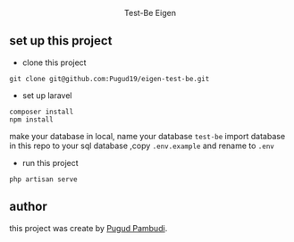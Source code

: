 
<p align="center">
Test-Be Eigen
</p>

## set up this project
- clone this project
```
git clone git@github.com:Pugud19/eigen-test-be.git
```

- set up laravel
```
composer install
npm install
```

make your database in local, name your database `test-be`
import database in this repo to your sql database
,copy `.env.example` and rename to `.env` 

- run this project 
```
php artisan serve
```

## author
this project was create by [Pugud Pambudi](https://www.linkedin.com/in/pugud-pambudi-b30171231/).
